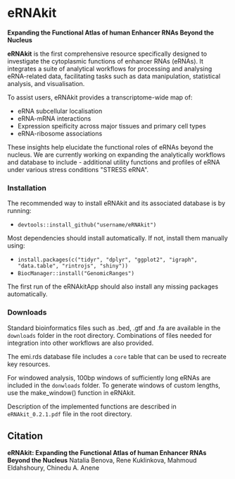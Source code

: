 # eRNAkit

**Expanding the Functional Atlas of human Enhancer RNAs Beyond the Nucleus**

**eRNAkit** is the first comprehensive resource specifically designed to investigate the cytoplasmic functions of enhancer RNAs (eRNAs).
It integrates a suite of analytical workflows for processing and analysing eRNA-related data, facilitating tasks such as data
manipulation, statistical analysis, and visualisation.  

To assist users, eRNAkit provides a transcriptome-wide map of:

- eRNA subcellular localisation
- eRNA-mRNA interactions
- Expression speificity across major tissues and primary cell types
- eRNA-ribosome associations

These insights help elucidate the functional roles of eRNAs beyond the nucleus.
We are currently working on expanding the analytically workflows and database to include - 
additional utility functions and profiles of eRNA under various stress conditions "STRESS eRNA".

### Installation
The recommended way to install eRNAkit and its associated database is by running:

- `devtools::install_github("username/eRNAkit")`

Most dependencies should install automatically. If not, install them manually using: 

- `install.packages(c("tidyr", "dplyr", "ggplot2", "igraph", "data.table", "rintrojs", "shiny"))`
- `BiocManager::install("GenomicRanges")`

The first run of the eRNAkitApp should also install any missing packages automatically.

### **Downloads**
Standard bioinformatics files such as .bed, .gtf and .fa are available in the `downloads` folder in the root directory.
Combinations of files needed for integration into other workflows are also provided.

The emi.rds database file includes a `core` table that can be used to recreate key resources.

For windowed analysis, 100bp windows of sufficiently long eRNAs are included in the `donwloads` folder. 
To generate windows of custom lengths, use the make_window() function in eRNAkit.

Description of the implemented functions are described in `eRNAkit_0.2.1.pdf` file in the root directory.

## Citation
**eRNAkit: Expanding the Functional Atlas of human Enhancer RNAs Beyond the Nucleus**
Natalia Benova, Rene Kuklinkova, Mahmoud Eldahshoury, Chinedu A. Anene
